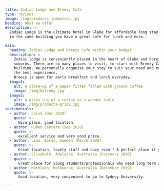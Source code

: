 ```yaml
---
title: Zodiac Lodge and Breezy Cafe
type: reviews
image: /img/products-jumbotron.jpg
heading: What we offer
description: >-
  Zodiac Lodge is the ultimate hotel in Glebe for affordable long stay
  in the same building you have a great cafe for lunch and more..

main:
  heading: Zodiac Lodge and Breezy Cafe within your budget
  description: >
    Zodiac lodge is conveniently placed in the heart of Glebe and Forest lodge lifestyle
    suburbs. There are so many places to visit, to start with Breezy Cafe within our 
    building. We personally organise your stay to suit your need and make sure you enjoy 
    the best experience.
    Breezy is open for early breakfast and lunch everyday. 
  image1:
    alt: A close-up of a paper filter filled with ground coffee
    image: /img/balcony.jpg
  image2:
    alt: A green cup of a coffee on a wooden table
    image: /img/products-grid2.jpg
testimonials:
  - author: Calum (Dec 2020)
    quote: >-
      Nice place, good location.
  - author: Ruben Cabrera (Sep 2020)
    quote: >-
      excellent service and very good price.      
  - author: Lina, Borås, Sweden (March 2020)
    quote: >-
      Great location, lovely staff and cozy room!! A perfect place if you’re traveling alone, or looking for a place to stay long term!
  - author: Elisabeth, Adelaide, Australia (February 2020)
    quote: >-
      Great place for young students/professionals who need long term accommodation.
  - author: Kathleen, Melbourne, Australia (December 2019)
    quote: >-
      Good location, very convenient to go to Sydney University.

---
```



